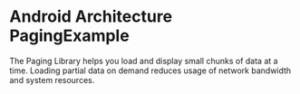 # Android Architecture PagingExample
The Paging Library helps you load and display small chunks of data at a time. 
Loading partial data on demand reduces usage of network bandwidth and system resources.
